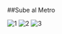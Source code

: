 ##Sube al Metro

![1](https://raw.github.com/mozillaperu/SubeAlMetro/master/subealmetro1.png)
![2](https://raw.github.com/mozillaperu/SubeAlMetro/master/subealmetro2.png)
![3](https://raw.github.com/mozillaperu/SubeAlMetro/master/subealmetro3.png)
